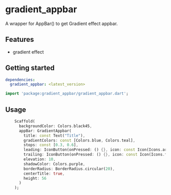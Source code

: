 # gradient_appbar
A wrapper for AppBar() to get Gradient effect appbar.

## Features
- gradient effect
## Getting started
```yaml
dependencies:
  gradient_appbar: <latest_version>
```

```dart
import 'package:gradient_appbar/gradient_appbar.dart';
```

## Usage
```dart
    Scaffold(
      backgroundColor: Colors.black45,
      appBar: GradientAppbar(
        title: const Text("Title"), 
        gradientColors: const [Colors.blue, Colors.teal], 
        stops: const [0.3, 0.6],
        leading: IconButton(onPressed: () {}, icon: const Icon(Icons.arrow_back_ios_new_rounded)),
        trailing: IconButton(onPressed: () {}, icon: const Icon(Icons.filter)),
        elevation: 10,
        shadowColor: Colors.purple,
        borderRadius: BorderRadius.circular(20),
        centerTitle: true,
        height: 56
      )
    );
```